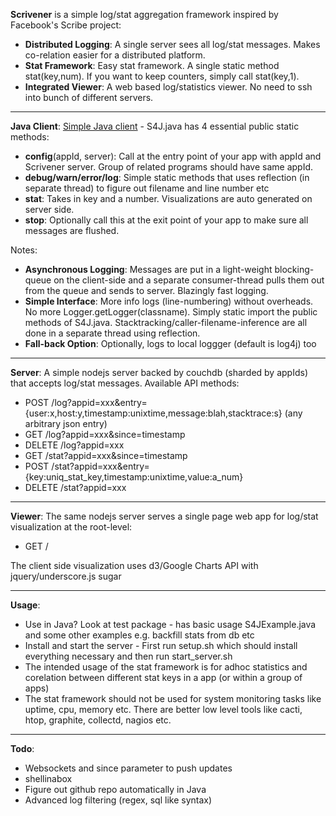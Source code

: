 **Scrivener** is a simple log/stat aggregation framework inspired by Facebook's Scribe project:

- **Distributed Logging**: A single server sees all log/stat messages. Makes co-relation easier for a distributed platform.
- **Stat Framework**: Easy stat framework. A single static method stat(key,num). If you want to keep counters, simply call stat(key,1).
- **Integrated Viewer**: A web based log/statistics viewer. No need to ssh into bunch of different servers.

---

**Java Client**:
[Simple Java client](https://github.com/pathikrit/Scrivener/docs/index.html) - S4J.java has 4 essential public static methods:

- **config**(appId, server): Call at the entry point of your app with appId and Scrivener server. Group of related programs should have same appId.
- **debug/warn/error/log**: Simple static methods that uses reflection (in separate thread) to figure out filename and line number etc
- **stat**: Takes in key and a number. Visualizations are auto generated on server side.
- **stop**: Optionally call this at the exit point of your app to make sure all messages are flushed.

Notes:

- **Asynchronous Logging**: Messages are put in a light-weight blocking-queue on the client-side and a separate consumer-thread pulls them out from the queue and sends to server. Blazingly fast logging.
- **Simple Interface**: More info logs (line-numbering) without overheads. No more Logger.getLogger(classname). Simply static import the public methods of S4J.java. Stacktracking/caller-filename-inference are all done in a separate thread using reflection.
- **Fall-back Option**: Optionally, logs to local loggger (default is log4j) too

---

**Server**:
A simple nodejs server backed by couchdb (sharded by appIds) that accepts log/stat messages. Available API methods:

-   POST   /log?appid=xxx&entry={user:x,host:y,timestamp:unixtime,message:blah,stacktrace:s} (any arbitrary json entry)
-    GET   /log?appid=xxx&since=timestamp
- DELETE   /log?appid=xxx
-    GET  /stat?appid=xxx&since=timestamp
-   POST  /stat?appid=xxx&entry={key:uniq_stat_key,timestamp:unixtime,value:a_num}
- DELETE  /stat?appid=xxx

---

**Viewer**:
The same nodejs server serves a single page web app for log/stat visualization at the root-level:

-    GET  /

The client side visualization uses d3/Google Charts API with jquery/underscore.js sugar

---

**Usage**:

- Use in Java? Look at test package - has basic usage S4JExample.java and some other examples e.g. backfill stats from db etc
- Install and start the server - First run setup.sh which should install everything necessary and then run start_server.sh
- The intended usage of the stat framework is for adhoc statistics and corelation between different stat keys in a app (or within a group of apps)
- The stat framework should not be used for system monitoring tasks like uptime, cpu, memory etc. There are better low level tools like cacti, htop, graphite, collectd, nagios etc.

---

**Todo**:

- Websockets and since parameter to push updates
- shellinabox
- Figure out github repo automatically in Java
- Advanced log filtering (regex, sql like syntax)

